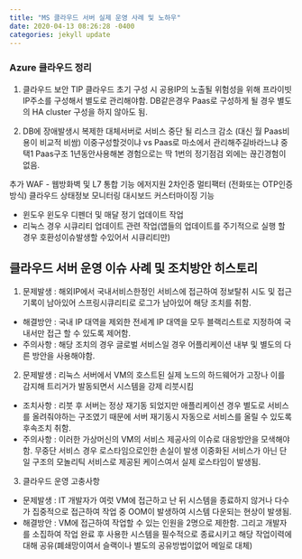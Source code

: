 ```yaml
---
title: "MS 클라우드 서버 실제 운영 사례 및 노하우"
date: 2020-04-13 08:26:28 -0400
categories: jekyll update
---
```


### Azure 클라우드 정리
1. 클라우드 보안 TIP
 클라우드 초기 구성 시 공용IP의 노출될 위험성을 위해 프라이빗 IP주소를 구성해서 별도로 관리해야함.
 DB같은경우 Paas로 구성하게 될 경우 별도의 HA cluster 구성을 하지 않아도 됨.

2. DB에 장애발생시 복제한 대체서버로 서비스 중단 될 리스크 감소 (대신 월 Paas비용이 비교적 비쌈) 이중구성할것이냐 vs Paas로 마소에서 관리해주길바라느냐 중 택1 Paas구조 1년동안사용해본 경험으로는 딱 1번의 정기점검 외에는 끊긴경험이 없음.
 
추가 WAF - 웹방화벽 및 L7 통합 기능 에저지원
2차인증 멀티팩터 (전화또는 OTP인증방식)
클라우드 상태정보 모니터링 대시보드 커스터마이징 기능

 - 윈도우 윈도우 디펜더 및 매달 정기 업데이트 작업
 - 리눅스 경우 시큐리티 업데이트 관련 작업(앱들의 업데이트를 주기적으로 실행 할 경우 호환성이슈발생할 수있어서 시큐리티만)

 
## 클라우드 서버 운영 이슈 사례 및 조치방안 히스토리
1. 문제발생 :  해외IP에서 국내서비스한정인 서비스에 접근하여 정보탈취 시도 및 접근기록이 남아있어 
 스프링시큐리티로 로그가 남아있어 해당 조치를 취함.
 - 해결방안 : 국내 IP 대역을 제외한 전세계 IP 대역을 모두 블랙리스트로 지정하여 국내서만 접근 할 수 있도록 제어함.
 - 주의사항 : 해당 조치의 경우 글로벌 서비스일 경우 어플리케이션 내부 및 별도의 다른 방안을 사용해야함.
 
 
 
 2. 문제발생 : 리눅스 서버에서 VM의 호스트된 실제 노드의 하드웨어가 고장나 이를 감지해 트리거가 발동되면서 시스템을 강제 리붓시킴
  - 조치사항 : 리붓 후 서버는 정상 재기동 되었지만 애플리케이션 경우 별도로 서비스를 올려줘야하는 구조였기 때문에 서버 재기동시 자동으로 서비스를 올릴 수 있도록 후속조치 취함.
  - 주의사항 :  이러한 가상머신의 VM의 서비스 제공사의 이슈로 대응방안을 모색해야함. 무중단 서비스 경우 로스타임으로인한 손실이 발생 이중화된 서비스가 아닌 단일 구조의 모놀리틱 서비스로 제공된 케이스여서 실제 로스타임이 발생됨.
 
 
 3. 클라우드 운영 고충사항
 - 문제발생 :  IT 개발자가 여럿 VM에 접근하고 난 뒤 시스템을 종료하지 않거나 다수가 집중적으로 접근하여 작업 중 OOM이 발생하여 시스템 다운되는 현상이 발생됨.
 - 해결방안 : VM에 접근하여 작업할 수 있는 인원을 2명으로 제한함. 그리고 개발자를 소집하여 작업 완료 후 사용한 시스템을 필수적으로 종료시키고 해당 작업이력에대해 공유(폐쇄망이여서 슬랙이나 별도의 공유방법이없어 메일로 대체)
